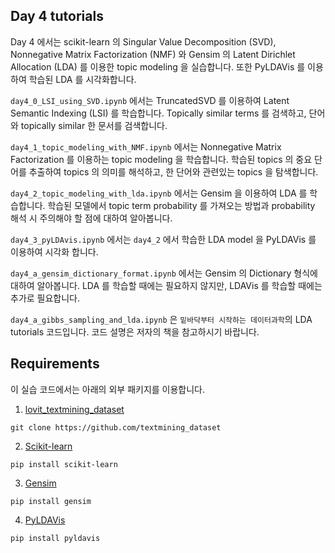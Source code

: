 ## Day 4 tutorials

Day 4 에서는 scikit-learn 의 Singular Value Decomposition (SVD), Nonnegative Matrix Factorization (NMF) 와 Gensim 의 Latent Dirichlet Allocation (LDA) 를 이용한 topic modeling 을 실습합니다. 또한 PyLDAVis 를 이용하여 학습된 LDA 를 시각화합니다.

`day4_0_LSI_using_SVD.ipynb` 에서는 TruncatedSVD 를 이용하여 Latent Semantic Indexing (LSI) 를 학습합니다. Topically similar terms 를 검색하고, 단어와 topically similar 한 문서를 검색합니다.

`day4_1_topic_modeling_with_NMF.ipynb` 에서는 Nonnegative Matrix Factorization 를 이용하는 topic modeling 을 학습합니다. 학습된 topics 의 중요 단어를 추출하여 topics 의 의미를 해석하고, 한 단어와 관련있는 topics 을 탐색합니다.

`day4_2_topic_modeling_with_lda.ipynb` 에서는 Gensim 을 이용하여 LDA 를 학습합니다. 학습된 모델에서 topic term probability 를 가져오는 방법과 probability 해석 시 주의해야 할 점에 대하여 알아봅니다.

`day4_3_pyLDAvis.ipynb` 에서는 `day4_2` 에서 학습한 LDA model 을 PyLDAVis 를 이용하여 시각화 합니다.

`day4_a_gensim_dictionary_format.ipynb` 에서는 Gensim 의 Dictionary 형식에 대하여 알아봅니다. LDA 를 학습할 때에는 필요하지 않지만, LDAVis 를 학습할 때에는 추가로 필요합니다.

`day4_a_gibbs_sampling_and_lda.ipynb` 은 `밑바닥부터 시작하는 데이터과학`의 LDA tutorials 코드입니다. 코드 설명은 저자의 책을 참고하시기 바랍니다.

## Requirements

이 실습 코드에서는 아래의 외부 패키지를 이용합니다.

1. [lovit_textmining_dataset](https://github.com/lovit/textmining_dataset)

```
git clone https://github.com/textmining_dataset
```

2. [Scikit-learn](https://scikit-learn.org/)

```
pip install scikit-learn
```

3. [Gensim](https://radimrehurek.com/gensim/)

```
pip install gensim
```

4. [PyLDAVis](https://github.com/bmabey/pyLDAvis)

```
pip install pyldavis
```